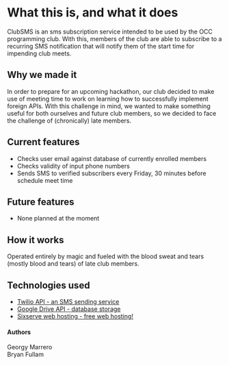 <h1> What this is, and what it does</h1>

  ClubSMS is an sms subscription service intended to be used by the OCC programming club. With this, members of the club are able to subscribe to a recurring SMS notification that will notify them of the start time for impending club meets.
  
<h2> Why we made it</h2>

  In order to prepare for an upcoming hackathon, our club decided to make use of meeting time to work on learning how to successfully implement foreign APIs. With this challenge in mind, we wanted to make something useful for both ourselves and future club members, so we decided to face the challenge of (chronically) late members.
  
<h2>Current features</h2>

  <ul>
    <li>Checks user email against database of currently enrolled members</li>
    <li>Checks validity of input phone numbers</li>
    <li>Sends SMS to verified subscribers every Friday, 30 minutes before schedule meet time</li>
  </ul>
 
  
<h2>Future features</h2>

  <ul>
    <li>None planned at the moment</li>
  </ul>
  
<h2>How it works</h2>
  Operated entirely by magic and fueled with the blood sweat and tears (mostly blood and tears) of late club members.

<h2>Technologies used</h2>
  <ul>
    <li><a href="https://www.twilio.com">Twilio API - an SMS sending service</a></li>
    <li><a href="https://developers.google.com/drive/">Google Drive API - database storage</a></li>
    <li><a href="https://sixserve.com">Sixserve web hosting - free web hosting!</a></li>
  </ul>
  
<h4>Authors</h4>
Georgy Marrero <br>
Bryan Fullam
